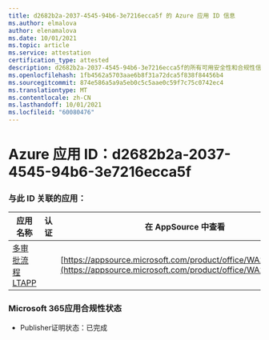 ```yaml
---
title: d2682b2a-2037-4545-94b6-3e7216ecca5f 的 Azure 应用 ID 信息
ms.author: elmalova
author: elenamalova
ms.date: 10/01/2021
ms.topic: article
ms.service: attestation
certification_type: attested
description: d2682b2a-2037-4545-94b6-3e7216ecca5f的所有可用安全性和合规性信息。
ms.openlocfilehash: 1fb4562a5703aae6b8f31a72dca5f838f84456b4
ms.sourcegitcommit: 874e586a5a9a5eb0c5c5aae0c59f7c75c0742ec4
ms.translationtype: MT
ms.contentlocale: zh-CN
ms.lasthandoff: 10/01/2021
ms.locfileid: "60080476"
---
```

# <a name="azure-app-id-d2682b2a-2037-4545-94b6-3e7216ecca5f"></a>Azure 应用 ID：d2682b2a-2037-4545-94b6-3e7216ecca5f


### <a name="apps-associated-with-this-id"></a>与此 ID 关联的应用：
| **应用名称** | **认证** | **在 AppSource 中查看** |
|--------------|---------------|-----------------------|
| [多审批流程 LTAPP](https://docs.microsoft.com/microsoft-365-app-certification/forward/WA200003188) |  | [https://appsource.microsoft.com/product/office/WA200003188](https://appsource.microsoft.com/product/office/WA200003188) |

### <a name="microsoft-365-app-compliance-status"></a>Microsoft 365应用合规性状态
- Publisher证明状态：已完成
